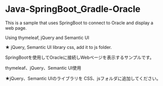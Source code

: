 # Java-SpringBoot_Gradle-Oracle

This is a sample that uses SpringBoot to connect to Oracle and display a web page.

Using thymeleaf, jQuery and Semantic UI

★ jQuery, Semantic UI library
css, add it to js folder.

SpringBootを使用してOracleに接続しWebページを表示するサンプルです。

thymeleaf、jQuery、Semantic UI使用

★jQuery、Semantic UIのライブラリを
CSS、jsフォルダに追加してください。
